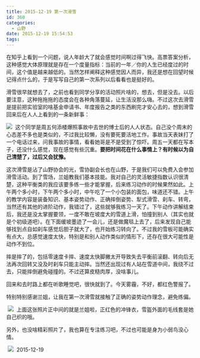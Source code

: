 ```yaml
---
title: 2015-12-19 第一次滑雪
id: 360
categories:
  - 山野
date: 2015-12-19 15:54:53
tags:
---
```


在知乎上看到一个问题，说人年龄大了就会感觉时间啊过得飞快。高票答案分析，这种感觉大体原理就是存在一个度量指标：当前的一年／你的人生已经度过的时间，这个值是越来越低的。当然怎样阐释这种感觉因人而异，我还是想在回望时候记得点什么的，于是写写自己的第一次系列以后看看也是挺好的。

滑雪很早就想去了，之前也看到同学分享的活动照片啥的，想去，但是没去。以后要注意，这种拖拖拖的态度会在各种角落蔓延，让生活没那么嗨。不过这次去滑雪是提前把实验室的啥基金申请书、年度报告之类的东西刷完才安心去的，想到滑雪回来后在人人上看到的一条新鲜事：

[![](http://www.formalscience.com/blog/wp-content/uploads/2015/12/img_0727.jpeg)](http://www.formalscience.com/blog/wp-content/uploads/2015/12/img_0727.jpeg)&nbsp;
这个同学是周五何添楼爆照事故中去世的博士后的人人状态。自己没个周末的心态差不多也是类似的，不过我比较懒，没有要死要活地工作。事故当天表妹打了一个电话过来，问我事故的事情，看看她哥是不是受到了惊吓。周五一天都在写本子，还没什么感觉，现在感觉有些沉重。**要把时间花在什么事情上？有时候以为自己清楚了，过后又会犹豫。**

这次滑雪是沾了山野协会的光，雪协副会长也在山野，于是我们可以免费入会参加滑雪活动。到了雪场，兰姐教我们基本技能。我对自己的灵活敏捷指数认识很清楚，这种平衡类的我应该要多练一些才能掌握，后来练习动作的时候果然如此。上午两个多小时，下午两个多小时，中午吃了一个小包装的面包，味道还不错。上午的教学内容是装备知识、基本姿势动作、正确摔倒姿势、犁式滑雪、刹车、转弯，当然还有其他的进阶动作，我错过了，这些就够我练习一天了。下午动作讲解结束后，我还是没太掌握要领，一度不敢在坡度大的雪道上滑，怕撞到别人（其实也就是个初级道吧）。在下面缓坡墨迹了一会儿，还是做魔毯上去了，后来发现自己能够找到点自如刹车感觉后胆子就大了，也开始练习转向了。不过我的雪板可能确实有点大，总感觉速度太快，特别是和别人动作类似的情形下，还存在很大可能性是动作不到位。

摔是摔了的，包括零速度卡摔、速度太快脚撇太开导致失去平衡前滚翻、转向后无法再次回转又没及时刹车只能主动摔。当然还出现过有人站在雪道中间，我绕不过去，只能摔倒避免碰撞的。不过还算皮糙肉厚，没啥事儿。

回来和去时路上都在听歌睡觉吧，很快就到了。今天雾霾，不好，都红色警报了。

特别特别感谢兰姐，让我在第一次滑雪就接触了正确的姿势动作理念，避免练偏。

&nbsp;[![](http://www.formalscience.com/blog/wp-content/uploads/2015/12/img_4992.jpeg)](http://www.formalscience.com/blog/wp-content/uploads/2015/12/img_4992.jpeg)&nbsp;
上面这张照片正中间的就是兰姐啦，正红色的冲锋衣，雪盔外面的毛线套是她自己织的哦。

另外，也没啥精彩照片了，我也算在专注练习吧，不过也可能是身为小弱鸟没心情。

&nbsp;[![](http://www.formalscience.com/blog/wp-content/uploads/2015/12/img_4994.jpeg)](http://www.formalscience.com/blog/wp-content/uploads/2015/12/img_4994.jpeg)&nbsp;
2015-12-19